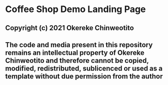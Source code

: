 # Coffee Shop Demo Landing Page



## Copyright (c) 2021 Okereke Chinweotito

## The code and media present in this repository remains an intellectual property of Okereke Chinweotito and therefore cannot be copied, modified, redistributed, sublicenced or used as a template without due permission from the author
